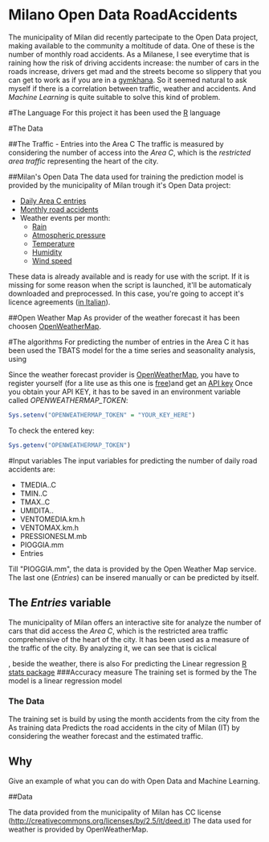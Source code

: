 # Milano Open Data RoadAccidents
The municipality of Milan did recently partecipate to the Open Data project, making available to the community a moltitude of data. One of these is the number of monthly road accidents. As a Milanese, I see everytime that is raining how the risk of driving accidents increase: the number of cars in the roads increase, drivers get mad and the streets become so slippery that you can get to work as if you are in a [gymkhana](https://www.youtube.com/watch?v=LuDN2bCIyus).
So it seemed natural to ask myself if there is a correlation between traffic, weather and accidents. And *Machine Learning* is quite suitable to solve this kind of problem.

#The Language
For this project it has been used the [R](https://www.r-project.org/) language

#The Data

##The Traffic - Entries into the Area C
The traffic is measured by considering the number of access into the *Area C*, which is the *restricted area traffic* representing the heart of the city.

##Milan's Open Data
The data used for training the prediction model is provided by the municipality of Milan trough it's Open Data project:
* [Daily Area C entries](http://dati.comune.milano.it/dato/item/68)
* [Monthly road accidents](http://dati.comune.milano.it/dato/item/177)
* Weather events per month:
  * [Rain](http://dati.comune.milano.it/dato/item/306)
  * [Atmospheric pressure](http://dati.comune.milano.it/dato/item/309)
  * [Temperature](http://dati.comune.milano.it/dato/item/305)
  * [Humidity](http://dati.comune.milano.it/dato/item/307)
  * [Wind speed](http://dati.comune.milano.it/dato/item/308)

These data is already available and is ready for use with the script.
If it is missing for some reason when the script is launched, it'll be automaticaly downloaded and preprocessed.
In this case, you're going to accept it's licence agreements ([in Italian](http://dati.comune.milano.it/principi-chiave)).

##Open Weather Map
As provider of the weather forecast it has been choosen [OpenWeatherMap](http://openweathermap.org/).

#The algorithms
For predicting the number of entries in the Area C it has been used the TBATS model for the a time series and seasonality analysis, using 

Since the weather forecast provider is [OpenWeatherMap](http://openweathermap.org/), you have to register yourself (for a lite use as this one is [free](http://openweathermap.org/price))and get an [API key](http://openweathermap.org/appid)
Once you obtain your API KEY, it has to be saved in an environment variable called *OPENWEATHERMAP_TOKEN*:

``` R
Sys.setenv("OPENWEATHERMAP_TOKEN" = "YOUR_KEY_HERE")
```

To check the entered key:

``` R
Sys.getenv("OPENWEATHERMAP_TOKEN")
```

#Input variables
The input variables for predicting the number of daily road accidents are:
* TMEDIA..C
* TMIN..C
* TMAX..C
* UMIDITA..
* VENTOMEDIA.km.h
* VENTOMAX.km.h
* PRESSIONESLM.mb
* PIOGGIA.mm
* Entries

Till "PIOGGIA.mm", the data is provided by the Open Weather Map service.
The last one (*Entries*) can be insered manually or can be predicted by itself.

## The *Entries* variable
The municipality of Milan offers an interactive site for analyze the number of cars that did access the *Area C*, which is the restricted area traffic comprehensive of the heart of the city. It has been used as a measure of the traffic of the city.
By analyzing it, we can see that is ciclical


, beside the weather, there is also
For predicting the
Linear regression [R stats package](https://stat.ethz.ch/R-manual/R-devel/library/stats/html/lm.html)
###Accuracy measure
The training set is formed by the 
The model is a linear regression model
### The Data
The training set is build by using the month accidents from the city  from the 
As training data
Predicts the road accidents in the city of Milan (IT) by considering the weather forecast and the estimated traffic.

## Why
Give an example of what you can do with Open Data and Machine Learning.
 
##Data
 
The data provided from the municipality of Milan has CC license (http://creativecommons.org/licenses/by/2.5/it/deed.it)
The data used for weather is provided by OpenWeatherMap.

